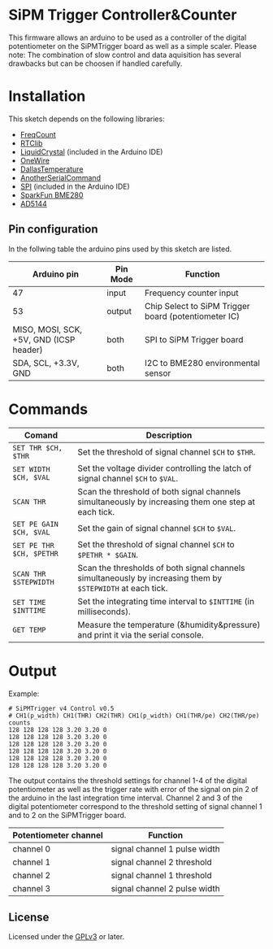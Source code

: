# SiPM Trigger Controller&Counter
This firmware allows an arduino to be used as a controller of the digital potentiometer on the SiPMTrigger board
as well as a simple scaler.
Please note: The combination of slow control and data aquisition has several drawbacks but can be choosen if handled carefully.

# Installation

This sketch depends on the following libraries:
- [FreqCount](https://github.com/PaulStoffregen/FreqCount)
- [RTClib](http://www.tinkbox.ph/sites/tinkbox.ph/files/downloads/RTClib.zip)
- [LiquidCrystal](https://www.arduino.cc/en/Reference/LiquidCrystal) (included in the Arduino IDE)
- [OneWire](https://github.com/PaulStoffregen/OneWire)
- [DallasTemperature](https://github.com/milesburton/Arduino-Temperature-Control-Library)
- [AnotherSerialCommand](https://github.com/ffschm/Arduino-AnotherSerialCommand)
- [SPI](https://www.arduino.cc/en/Reference/SPI) (included in the Arduino IDE)
- [SparkFun BME280](https://github.com/sparkfun/SparkFun_BME280_Arduino_Library)
- [AD5144](https://github.com/ffschm/Arduino-AD5144-library)

## Pin configuration

In the follwing table the arduino pins used by this sketch are listed.

| Arduino pin | Pin Mode | Function |
| ----------- | ---------| -------- |
| 47 | input | Frequency counter input |
| 53 | output | Chip Select to SiPM Trigger board (potentiometer IC) |
| MISO, MOSI, SCK, +5V, GND (ICSP header) | both | SPI to SiPM Trigger board |
| SDA, SCL, +3.3V, GND | both | I2C to BME280 environmental sensor |

# Commands

| Comand | Description |
| ------ | ----------- |
| `SET THR $CH, $THR`| Set the threshold of signal channel `$CH` to `$THR`. |
| `SET WIDTH $CH, $VAL`| Set the voltage divider controlling the latch of signal channel `$CH` to `$VAL`. |
| `SCAN THR`| Scan the threshold of both signal channels simultaneously by increasing them one step at each tick. |
| `SET PE GAIN $CH, $VAL`| Set the gain of signal channel `$CH` to `$VAL`. |
| `SET PE THR $CH, $PETHR`| Set the threshold of signal channel `$CH` to `$PETHR * $GAIN`. |
| `SCAN THR $STEPWIDTH`| Scan the thresholds of both signal channels simultaneously by increasing them by `$STEPWIDTH` at each tick. |
| `SET TIME $INTTIME`| Set the integrating time interval to `$INTTIME` (in milliseconds). |
| `GET TEMP`| Measure the temperature (&humidity&pressure) and print it via the serial console. |

# Output
Example:
```
# SiPMTrigger v4 Control v0.5
# CH1(p_width) CH1(THR) CH2(THR) CH1(p_width) CH1(THR/pe) CH2(THR/pe) counts
128 128 128 128 3.20 3.20 0
128 128 128 128 3.20 3.20 0
128 128 128 128 3.20 3.20 0
128 128 128 128 3.20 3.20 0
128 128 128 128 3.20 3.20 0
128 128 128 128 3.20 3.20 0
```

The output contains the threshold settings for channel 1-4 of the digital potentiometer as well as the trigger rate with error of the signal on pin 2 of the arduino in the last integration time interval.
Channel 2 and 3 of the digital potentiometer correspond to the threshold setting of signal channel 1 and to 2 on the SiPMTrigger board.

| Potentiometer channel | Function |
| --------------------- | -------- |
| channel 0             | signal channel 1 pulse width |
| channel 1             | signal channel 2 threshold |
| channel 2             | signal channel 1 threshold |
| channel 3             | signal channel 2 pulse width |

## License

Licensed under the [GPLv3](LICENSE) or later.
